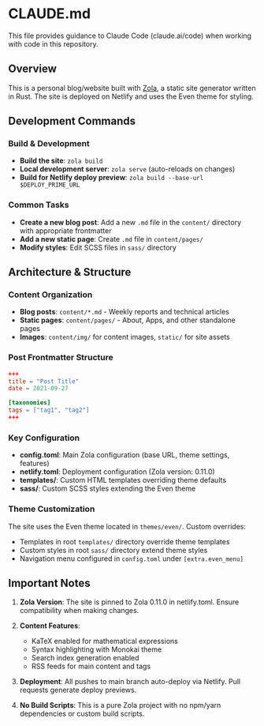 # CLAUDE.md

This file provides guidance to Claude Code (claude.ai/code) when working with code in this repository.

## Overview

This is a personal blog/website built with [Zola](https://www.getzola.org/), a static site generator written in Rust. The site is deployed on Netlify and uses the Even theme for styling.

## Development Commands

### Build & Development
- **Build the site**: `zola build`
- **Local development server**: `zola serve` (auto-reloads on changes)
- **Build for Netlify deploy preview**: `zola build --base-url $DEPLOY_PRIME_URL`

### Common Tasks
- **Create a new blog post**: Add a new `.md` file in the `content/` directory with appropriate frontmatter
- **Add a new static page**: Create `.md` file in `content/pages/`
- **Modify styles**: Edit SCSS files in `sass/` directory

## Architecture & Structure

### Content Organization
- **Blog posts**: `content/*.md` - Weekly reports and technical articles
- **Static pages**: `content/pages/` - About, Apps, and other standalone pages
- **Images**: `content/img/` for content images, `static/` for site assets

### Post Frontmatter Structure
```toml
+++
title = "Post Title"
date = 2021-09-27

[taxonomies]
tags = ["tag1", "tag2"]
+++
```

### Key Configuration
- **config.toml**: Main Zola configuration (base URL, theme settings, features)
- **netlify.toml**: Deployment configuration (Zola version: 0.11.0)
- **templates/**: Custom HTML templates overriding theme defaults
- **sass/**: Custom SCSS styles extending the Even theme

### Theme Customization
The site uses the Even theme located in `themes/even/`. Custom overrides:
- Templates in root `templates/` directory override theme templates
- Custom styles in root `sass/` directory extend theme styles
- Navigation menu configured in `config.toml` under `[extra.even_menu]`

## Important Notes

1. **Zola Version**: The site is pinned to Zola 0.11.0 in netlify.toml. Ensure compatibility when making changes.

2. **Content Features**: 
   - KaTeX enabled for mathematical expressions
   - Syntax highlighting with Monokai theme
   - Search index generation enabled
   - RSS feeds for main content and tags

3. **Deployment**: All pushes to main branch auto-deploy via Netlify. Pull requests generate deploy previews.

4. **No Build Scripts**: This is a pure Zola project with no npm/yarn dependencies or custom build scripts.